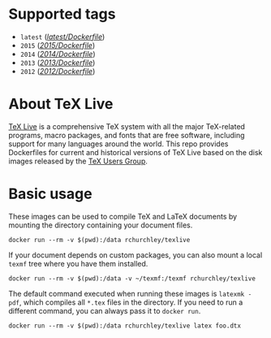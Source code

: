# Supported tags

- `latest` ([*latest/Dockerfile*][latest])
- `2015` ([*2015/Dockerfile*][2015])
- `2014` ([*2014/Dockerfile*][2014])
- `2013` ([*2013/Dockerfile*][2013])
- `2012` ([*2012/Dockerfile*][2012])

[latest]: https://github.com/rchurchley/docker-texlive/blob/latest/Dockerfile
[2015]: https://github.com/rchurchley/docker-texlive/blob/2015/Dockerfile
[2014]: https://github.com/rchurchley/docker-texlive/blob/2014/Dockerfile
[2013]: https://github.com/rchurchley/docker-texlive/blob/2013/Dockerfile
[2012]: https://github.com/rchurchley/docker-texlive/blob/2012/Dockerfile



# About TeX Live

[TeX Live](https://www.tug.org/texlive/) is a comprehensive TeX system with all the major TeX-related programs, macro packages, and fonts that are free software, including support for many languages around the world.
This repo provides Dockerfiles for current and historical versions of TeX Live  based on the disk images released by the [TeX Users Group](https://www.tug.org).



# Basic usage

These images can be used to compile TeX and LaTeX documents by mounting the directory containing your document files.

```
docker run --rm -v $(pwd):/data rchurchley/texlive
```

If your document depends on custom packages, you can also mount a local `texmf` tree where you have them installed.

```
docker run --rm -v $(pwd):/data -v ~/texmf:/texmf rchurchley/texlive
```

The default command executed when running these images is `latexmk -pdf`, which compiles all `*.tex` files in the directory. If you need to run a different command, you can always pass it to `docker run`.

```
docker run --rm -v $(pwd):/data rchurchley/texlive latex foo.dtx
```